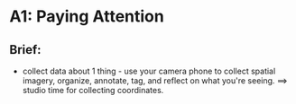 # A1: Paying Attention

## Brief:

* collect data about 1 thing - use your camera phone to collect spatial imagery, organize, annotate, tag, and reflect on what you're seeing. ==> studio time for collecting coordinates.

<!-- 
* Paying Attention: collect data about 1 thing - use your camera phone to collect spatial imagery, organize, annotate, tag, and reflect on what you're seeing. ==> studio time for collecting coordinates.
 -->